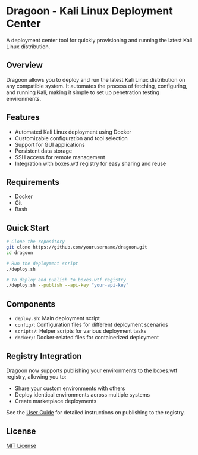 # Dragoon - Kali Linux Deployment Center

A deployment center tool for quickly provisioning and running the latest Kali Linux distribution.

## Overview

Dragoon allows you to deploy and run the latest Kali Linux distribution on any compatible system. It automates the process of fetching, configuring, and running Kali, making it simple to set up penetration testing environments.

## Features

- Automated Kali Linux deployment using Docker
- Customizable configuration and tool selection
- Support for GUI applications
- Persistent data storage
- SSH access for remote management
- Integration with boxes.wtf registry for easy sharing and reuse

## Requirements

- Docker
- Git
- Bash

## Quick Start

```bash
# Clone the repository
git clone https://github.com/yourusername/dragoon.git
cd dragoon

# Run the deployment script
./deploy.sh

# To deploy and publish to boxes.wtf registry
./deploy.sh --publish --api-key "your-api-key"
```

## Components

- `deploy.sh`: Main deployment script
- `config/`: Configuration files for different deployment scenarios
- `scripts/`: Helper scripts for various deployment tasks
- `docker/`: Docker-related files for containerized deployment

## Registry Integration

Dragoon now supports publishing your environments to the boxes.wtf registry, allowing you to:

- Share your custom environments with others
- Deploy identical environments across multiple systems
- Create marketplace deployments

See the [User Guide](USER_GUIDE.md) for detailed instructions on publishing to the registry.

## License

[MIT License](LICENSE)
